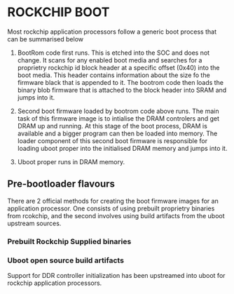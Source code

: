 # ROCKCHIP BOOT
Most rockchip application processors follow a generic boot process that can be summarised below  
1. BootRom code first runs. This is etched into the SOC and does not change. It scans for any enabled boot media and searches for a proprietry rockchip id block header at a specific offset (0x40) into the boot media. This header contains information about the size fo the firmware black that is appended to it. The bootrom code then loads the binary blob firmware that is attached to the block header into SRAM and jumps into it.

2. Second boot firmware loaded by bootrom code above runs. The main task of this firmware image is to intialise the DRAM controlers and get DRAM up and running. At this stage of the boot process, DRAM is available and a bigger program can then be loaded into memory. The loader component of this second boot firmware is responsible for loading uboot proper into the initialised DRAM memory and jumps into it. 

3. Uboot proper runs in DRAM memory. 


## Pre-bootloader flavours
There are 2 official methods for creating the boot firmware images for an application processor. One consists of using prebuilt proprietry binaries from rcokchip, and the second involves using build artifacts from the uboot upstream sources.

### Prebuilt Rockchip Supplied binaries

### Uboot open source build artifacts
Support for DDR controller initialization has been upstreamed into uboot for rockchip application processors. 